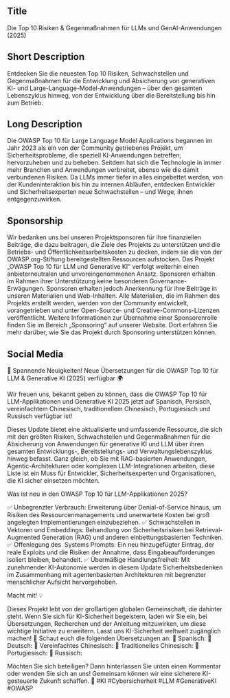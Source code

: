 ## Title
Die Top 10 Risiken & Gegenmaßnahmen für LLMs und GenAI-Anwendungen (2025)

## Short Description
Entdecken Sie die neuesten Top 10 Risiken, Schwachstellen und Gegenmaßnahmen für die Entwicklung und Absicherung von generativen KI- und Large-Language-Model-Anwendungen – über den gesamten Lebenszyklus hinweg, von der Entwicklung über die Bereitstellung bis hin zum Betrieb.

## Long Description
Die OWASP Top 10 für Large Language Model Applications begannen im Jahr 2023 als ein von der Community getriebenes Projekt, um Sicherheitsprobleme, die speziell KI-Anwendungen betreffen, hervorzuheben und zu beheben. Seitdem hat sich die Technologie in immer mehr Branchen und Anwendungen verbreitet, ebenso wie die damit verbundenen Risiken. Da LLMs immer tiefer in alles eingebettet werden, von der Kundeninteraktion bis hin zu internen Abläufen, entdecken Entwickler und Sicherheitsexperten neue Schwachstellen – und Wege, ihnen entgegenzuwirken.

## Sponsorship
Wir bedanken uns bei unseren Projektsponsoren für ihre finanziellen Beiträge, die dazu beitragen, die Ziele des Projekts zu unterstützen und die Betriebs- und Öffentlichkeitsarbeitskosten zu decken, indem sie die von der OWASP.org-Stiftung bereitgestellten Ressourcen aufstocken. Das Projekt „OWASP Top 10 für LLM und Generative KI“ verfolgt weiterhin einen anbieterneutralen und unvoreingenommenen Ansatz. Sponsoren erhalten im Rahmen ihrer Unterstützung keine besonderen Governance-Erwägungen. Sponsoren erhalten jedoch Anerkennung für ihre Beiträge in unseren Materialien und Web-Inhalten.
Alle Materialien, die im Rahmen des Projekts erstellt werden, werden von der Community entwickelt, vorangetrieben und unter Open-Source- und Creative-Commons-Lizenzen veröffentlicht. Weitere Informationen zur Übernahme einer Sponsorenrolle finden Sie im Bereich „Sponsoring“ auf unserer Website. Dort erfahren Sie mehr darüber, wie Sie das Projekt durch Sponsoring unterstützen können.

## Social Media
🚀 Spannende Neuigkeiten! Neue Übersetzungen für die OWASP Top 10 für LLM & Generative KI (2025) verfügbar 🌍

Wir freuen uns, bekannt geben zu können, dass die OWASP Top 10 für LLM-Applikationen und Generative KI 2025 jetzt auf Spanisch, Persisch, vereinfachtem Chinesisch, traditionellem Chinesisch, Portugiesisch und Russisch verfügbar ist!

Dieses Update bietet eine aktualisierte und umfassende Ressource, die sich mit den größten Risiken, Schwachstellen und Gegenmaßnahmen für die Absicherung von Anwendungen für generative KI und LLM über ihren gesamten Entwicklungs-, Bereitstellungs- und Verwaltungslebenszyklus hinweg befasst. Ganz gleich, ob Sie mit RAG-basierten Anwendungen, Agentic-Architekturen oder komplexen LLM-Integrationen arbeiten, diese Liste ist ein Muss für Entwickler, Sicherheitsexperten und Organisationen, die KI sicher einsetzen möchten.

Was ist neu in den OWASP Top 10 für LLM-Applikationen 2025?

✅ Unbegrenzter Verbrauch: Erweiterung über Denial-of-Service hinaus, um Risiken des Ressourcenmanagements und unerwartete Kosten bei groß angelegten Implementierungen einzubeziehen.
✅ Schwachstellen in Vektoren und Embeddings: Behandlung von Sicherheitsrisiken bei Retrieval-Augmented Generation (RAG) und anderen einbettungsbasierten Techniken.
✅ Offenlegung des  Systems Prompts: Ein neu hinzugefügter Eintrag, der reale Exploits und die Risiken der Annahme, dass Eingabeaufforderungen isoliert bleiben, behandelt.
✅ Übermäßige Handlungsfreiheit: Mit zunehmender KI-Autonomie werden in diesem Update Sicherheitsbedenken im Zusammenhang mit agentenbasierten Architekturen mit begrenzter menschlicher Aufsicht hervorgehoben.

Macht mit! 💡

Dieses Projekt lebt von der großartigen globalen Gemeinschaft, die dahinter steht. Wenn Sie sich für KI-Sicherheit begeistern, laden wir Sie ein, bei Übersetzungen, Recherchen und der Anleitung mitzuwirken, um diese wichtige Initiative zu erweitern. Lasst uns KI-Sicherheit weltweit zugänglich machen!
📢 Schaut euch die folgenden Übersetzungen an:
🔗 Spanisch: 
🔗 Deutsch: 
🔗 Vereinfachtes Chinesisch: 
🔗 Traditionelles Chinesisch: 
🔗 Portugiesisch: 
🔗 Russisch:

Möchten Sie sich beteiligen? Dann hinterlassen Sie unten einen Kommentar oder wenden Sie sich an uns! Gemeinsam können wir eine sicherere KI-gesteuerte Zukunft schaffen. 💙 #KI #Cybersicherheit #LLM #GenerativeKI #OWASP
